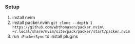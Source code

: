 ### Setup

1. install nvim
2. install packer.nvim `git clone --depth 1 https://github.com/wbthomason/packer.nvim\
 ~/.local/share/nvim/site/pack/packer/start/packer.nvim`
3. run `:PackerSync` to install plugins
